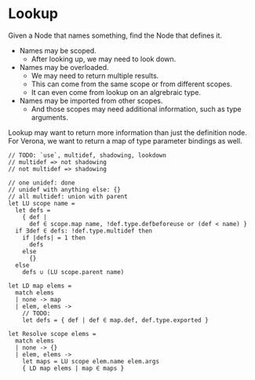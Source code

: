 # Lookup

Given a Node that names something, find the Node that defines it.

- Names may be scoped.
  - After looking up, we may need to look down.
- Names may be overloaded.
  - We may need to return multiple results.
  - This can come from the same scope or from different scopes.
  - It can even come from lookup on an algrebraic type.
- Names may be imported from other scopes.
  - And those scopes may need additional information, such as type arguments.

Lookup may want to return more information than just the definition node. For Verona, we want to return a map of type parameter bindings as well.

```f#
// TODO: `use`, multidef, shadowing, lookdown
// multidef => not shadowing
// not multidef => shadowing

// one unidef: done
// unidef with anything else: {}
// all multidef: union with parent
let LU scope name =
  let defs =
    { def |
      def ∈ scope.map name, !def.type.defbeforeuse or (def < name) }
  if ∃def ∈ defs: !def.type.multidef then 
    if |defs| = 1 then
      defs
    else
      {}
  else
    defs ∪ (LU scope.parent name)

let LD map elems =
  match elems
  | none -> map
  | elem, elems ->
    // TODO:
    let defs = { def | def ∈ map.def, def.type.exported }

let Resolve scope elems =
  match elems
  | none -> {}
  | elem, elems ->
    let maps = LU scope elem.name elem.args
    { LD map elems | map ∈ maps }
```
